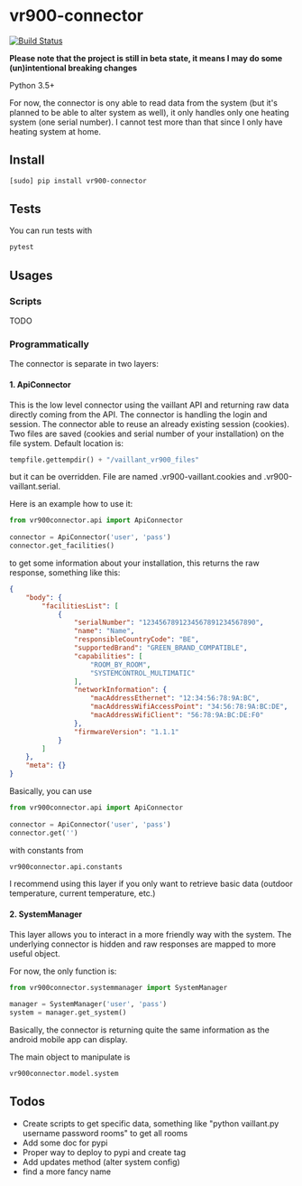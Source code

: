 # vr900-connector

[![Build Status](https://travis-ci.com/thomasgermain/vr900-connector.svg?branch=develop)](https://travis-ci.com/thomasgermain/vr900-connector)

<b>Please note that the project is still in beta state, it means  I may do some (un)intentional breaking changes</b>

Python 3.5+

For now, the connector is ony able to read data from the system (but it's planned to be able to alter system as well), it only handles only one heating system (one serial number). I cannot test more than that since I only have heating system at home.

## Install
```bash
[sudo] pip install vr900-connector 
```

## Tests
You can run tests with
```bash
pytest
```

## Usages

### Scripts
TODO


### Programmatically
 
The connector is separate in two layers:

#### 1. ApiConnector
This is the low level connector using the vaillant API and returning raw data directly coming from the API. The connector is handling the login and session.
The connector able to reuse an already existing session (cookies). Two files are saved (cookies and serial number of your installation) on the file system. Default location is:
```python
tempfile.gettempdir() + "/vaillant_vr900_files"
```
but it can be overridden. File are named .vr900-vaillant.cookies and .vr900-vaillant.serial.


Here is an example how to use it:
```python
from vr900connector.api import ApiConnector
   
connector = ApiConnector('user', 'pass')
connector.get_facilities() 
```
to get some information about your installation, this returns the raw response, something like this:
```json
{
    "body": {
        "facilitiesList": [
            {
                "serialNumber": "1234567891234567891234567890",
                "name": "Name",
                "responsibleCountryCode": "BE",
                "supportedBrand": "GREEN_BRAND_COMPATIBLE",
                "capabilities": [
                    "ROOM_BY_ROOM",
                    "SYSTEMCONTROL_MULTIMATIC"
                ],
                "networkInformation": {
                    "macAddressEthernet": "12:34:56:78:9A:BC",
                    "macAddressWifiAccessPoint": "34:56:78:9A:BC:DE",
                    "macAddressWifiClient": "56:78:9A:BC:DE:F0"
                },
                "firmwareVersion": "1.1.1"
            }
        ]
    },
    "meta": {}
}
```

Basically, you can use 
```python
from vr900connector.api import ApiConnector
   
connector = ApiConnector('user', 'pass')
connector.get('') 
```
with constants from
```python
vr900connector.api.constants
``` 

I recommend using this layer if you only want to retrieve basic data (outdoor temperature, current temperature, etc.)

#### 2. SystemManager
This layer allows you to interact in a more friendly way with the system.
The underlying connector is hidden and raw responses are mapped to more useful object.

For now, the only function is:
```python
from vr900connector.systemmanager import SystemManager
   
manager = SystemManager('user', 'pass')
system = manager.get_system() 
```
Basically, the connector is returning quite the same information as the android mobile app can display.

The main object to manipulate is 
 ```python
 vr900connector.model.system
 ```

## Todos
* Create scripts to get specific data, something like "python vaillant.py username password rooms" to get all rooms
* Add some doc for pypi
* Proper way to deploy to pypi and create tag
* Add updates method (alter system config)
* find a more fancy name
